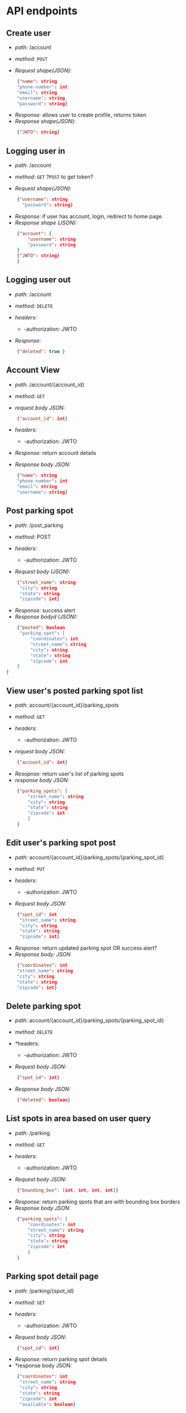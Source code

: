 # API endpoints

## Create user

* *path:* /account
* *method:* `POST`


* *Request shape(JSON):*
```json
    {"name": string
    "phone-number": int
    "email": string
    "username": string
    "password": string}
```

* *Response:* allows user to create profile, returns token
* *Response shape(JSON):*
```json
    {"JWTO": string}
```

## Logging user in

* *path:* /account
* *method:* `GET` ?`POST` to get token?


* *Request shape(JSON):*
```json
    {"username": string
      "password": string}
```
* *Response:* if user has account, login, redirect to home page. 
* *Response shape (JSON):*
```json
    {"account": {
        "username": string
        "password": string
    }
    {"JWTO": string} 
    }
```

## Logging user out

* *path:* /account
* *method:* `DELETE`

* *headers:*
    * -authorization: JWTO

* *Response:* 
```json
    {"deleted": true }
```

## Account View

* *path:* /account/{account_id}
* *method:* `GET`

* *request body JSON:*
```json
    {"account_id": int}
```

* *headers:*
    * -authorization: JWTO

* *Response:* return account details
* *Response body JSON:*
```json
    {"name": string
    "phone-number": int
    "email": string
    "username": string}
```
## Post parking spot

* *path:* /post_parking
* *method:* POST

* *headers:*
    * -authorization: JWTO

* *Request body (JSON):*
```json
    {"street_name": string
     "city": string
     "state": string
     "zipcode": int} 
```

* *Response:* success alert
* *Response bodyd (JSON):*
```json
    {"posted": boolean
     "parking_spot": [
         "coordinates": int
         "street_name": string
         "city": string
         "state": string
         "zipcode": int
    ]
} 
```

## View user's posted parking spot list

* *path:* account/{account_id}/parking_spots
* *method:* `GET`

* *headers:*
    * -authorization: JWTO

* *request body JSON:*
```json
    {"account_id": int}
```
* *Resopnse:* return user's list of parking spots
* *response body JSON:*
```json
    {"parking_spots": [
        "street_name": string
        "city": string
        "state": string
        "zipcode": int
        ]
    }
```

## Edit user's parking spot post

* *path:* account/{account_id}/parking_spots/{parking_spot_id}
* *method:* `PUT`

* *headers:*
    * -authorization: JWTO

* *Request body JSON:*
```json
    {"spot_id": int
     "street_name": string
     "city": string
     "state": string
     "zipcode": int}
```

* *Response:* return updated parking spot OR success alert?
* *Response body: JSON*
```json
    {"coordinates": int
    "street_name": string
    "city": string
    "state": string
    "zipcode": int}
```

## Delete parking spot

* *path:* account/{account_id}/parking_spots/{parking_spot_id}
* *method:* `DELETE`

* *headers: 
    * -authorization: JWTO

* *Request body JSON:*
```json
    {"spot_id": int}
```

* *Response body JSON:*
```json
    {"deleted": boolean}
```

## List spots in area based on user query

* *path:* /parking
* *method:* `GET`

* *headers:*
    * -authorization: JWTO

* *Request body JSON:*
```json
    {"bounding_box": [int, int, int, int]}
```

* *Response:* return parking spots that are with bounding box borders
* *Response body JSON:*
```json
    {"parking_spots": [
        "coordinates": int
        "street_name": string
        "city": string
        "state": string
        "zipcode": int
        ]
    }
```

## Parking spot detail page

* *path:* /parking/{spot_id}
* *method:* `GET`

* *headers:*
    * -authorization: JWTO

* *Request body JSON:*
```json
    {"spot_id": int}
```

* *Response:* return parking spot details
* *response body JSON:
```json
    {"coordinates": int
     "street_name": string
     "city": string
     "state": string
     "zipcode": int
     "available": boolean}
```




